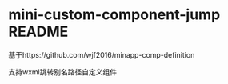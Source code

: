 # mini-custom-component-jump README

基于https://github.com/wjf2016/minapp-comp-definition  

支持wxml跳转别名路径自定义组件
